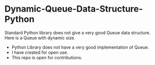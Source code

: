 # Dynamic-Queue-Data-Structure-Python
Standard Python library does not give a very good Queue data structure. Here is a Queue with dynamic size.

- Python Library does not have a very good implementation of Queue.
- I have created for open use.
- This repo is open for contributions.
